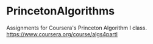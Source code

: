 # PrincetonAlgorithms
Assignments for Coursera's Princeton Algorithm I class. https://www.coursera.org/course/algs4partI
